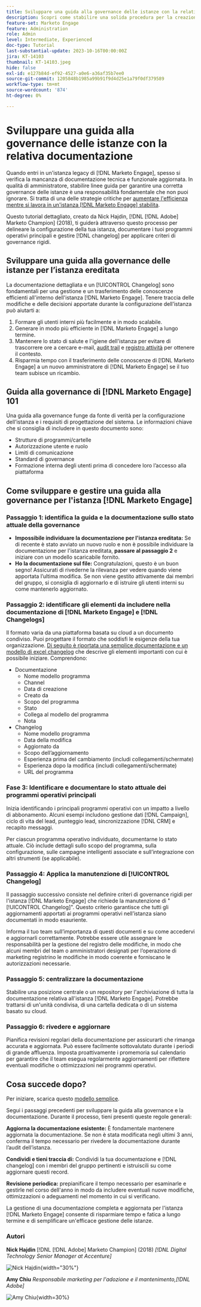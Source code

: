 ```yaml
---
title: Sviluppare una guida alla governance delle istanze con la relativa documentazione
description: Scopri come stabilire una solida procedura per la creazione e la gestione della documentazione e del registro modifiche per l'istanza  [!DNL Marketo Engage] .
feature-set: Marketo Engage
feature: Administration
role: Admin
level: Intermediate, Experienced
doc-type: Tutorial
last-substantial-update: 2023-10-16T00:00:00Z
jira: KT-14103
thumbnail: KT-14103.jpeg
hide: false
exl-id: e127b84d-ef92-4527-a0e6-a36af35b7ee0
source-git-commit: 1205848b1985a99b91f9d4d25e1a79f0df379589
workflow-type: tm+mt
source-wordcount: '874'
ht-degree: 0%

---
```


# Sviluppare una guida alla governance delle istanze con la relativa documentazione

Quando entri in un&#39;istanza legacy di [!DNL Marketo Engage], spesso si verifica la mancanza di documentazione tecnica e funzionale aggiornata. In qualità di amministratore, stabilire linee guida per garantire una corretta governance delle istanze è una responsabilità fondamentale che non puoi ignorare. Si tratta di una delle strategie critiche per [aumentare l&#39;efficienza mentre si lavora in un&#39;istanza  [!DNL Marketo Engage] stabilita](https://nation.marketo.com/t5/champion-program-blogs/3-tips-to-increase-your-efficiency-in-an-inherited-instance/ba-p/247582).

Questo tutorial dettagliato, creato da Nick Hajdin, [!DNL [!DNL Adobe] Marketo Champion] (2018), ti guiderà attraverso questo processo per delineare la configurazione della tua istanza, documentare i tuoi programmi operativi principali e gestire [!DNL changelog] per applicare criteri di governance rigidi.

## Sviluppare una guida alla governance delle istanze per l’istanza ereditata

La documentazione dettagliata e un [!UICONTROL Changelog] sono fondamentali per una gestione e un trasferimento delle conoscenze efficienti all&#39;interno dell&#39;istanza [!DNL Marketo Engage]. Tenere traccia delle modifiche e delle decisioni apportate durante la configurazione dell’istanza può aiutarti a:

1. Formare gli utenti interni più facilmente e in modo scalabile.
2. Generare in modo più efficiente in [!DNL Marketo Engage] a lungo termine.
3. Mantenere lo stato di salute e l&#39;igiene dell&#39;istanza per evitare di trascorrere ore a cercare e-mail, [audit trail](https://experienceleague.adobe.com/docs/marketo/using/product-docs/administration/audit-trail/audit-trail-overview.html?lang=it) e [registro attività](https://experienceleague.adobe.com/docs/marketo/using/product-docs/core-marketo-concepts/smart-lists-and-static-lists/managing-people-in-smart-lists/locate-the-activity-log-for-a-person.html?lang=it) per ottenere il contesto.
4. Risparmia tempo con il trasferimento delle conoscenze di [!DNL Marketo Engage] a un nuovo amministratore di [!DNL Marketo Engage] se il tuo team subisce un ricambio.

## Guida alla governance di [!DNL Marketo Engage] 101

Una guida alla governance funge da fonte di verità per la configurazione dell’istanza e i requisiti di progettazione del sistema. Le informazioni chiave che si consiglia di includere in questo documento sono:

* Strutture di programmi/cartelle
* Autorizzazione utente e ruolo
* Limiti di comunicazione
* Standard di governance
* Formazione interna degli utenti prima di concedere loro l’accesso alla piattaforma

## Come sviluppare e gestire una guida alla governance per l&#39;istanza [!DNL Marketo Engage]

### Passaggio 1: identifica la guida e la documentazione sullo stato attuale della governance

* **Impossibile individuare la documentazione per l&#39;istanza ereditata:** Se di recente è stato avviato un nuovo ruolo e non è possibile individuare la documentazione per l&#39;istanza ereditata, **passare al passaggio 2** e iniziare con un modello scaricabile fornito.
* **Ho la documentazione sul file:** Congratulazioni, questo è un buon segno! Assicurati di rivederne la rilevanza per vedere quando viene apportata l’ultima modifica. Se non viene gestito attivamente dai membri del gruppo, si consiglia di aggiornarlo e di istruire gli utenti interni su come mantenerlo aggiornato.

### Passaggio 2: identificare gli elementi da includere nella documentazione di [!DNL Marketo Engage] e [!DNL Changelogs]

Il formato varia da una piattaforma basata su cloud a un documento condiviso. Puoi progettare il formato che soddisfi le esigenze della tua organizzazione. [Di seguito è riportata una semplice documentazione e un modello di excel changelog](/help/marketo-tutorial-inherited-instance/_assets/downloads/Adobe_Marketo_Engage_Inherited_Instance_Documentation-Changlog.xlsx) che descrive gli elementi importanti con cui è possibile iniziare. Comprendono:

* Documentazione
   * Nome modello programma
   * Channel
   * Data di creazione
   * Creato da
   * Scopo del programma
   * Stato
   * Collega al modello del programma
   * Nota
* Changelog
   * Nome modello programma
   * Data della modifica
   * Aggiornato da
   * Scopo dell’aggiornamento
   * Esperienza prima del cambiamento (includi collegamenti/schermate)
   * Esperienza dopo la modifica (includi collegamenti/schermate)
   * URL del programma

### Fase 3: Identificare e documentare lo stato attuale dei programmi operativi principali

Inizia identificando i principali programmi operativi con un impatto a livello di abbonamento. Alcuni esempi includono gestione dati [!DNL Campaign], ciclo di vita del lead, punteggio lead, sincronizzazione [!DNL CRM] e recapito messaggi.

Per ciascun programma operativo individuato, documentarne lo stato attuale. Ciò include dettagli sullo scopo del programma, sulla configurazione, sulle campagne intelligenti associate e sull’integrazione con altri strumenti (se applicabile).

### Passaggio 4: Applica la manutenzione di [!UICONTROL Changelog]

Il passaggio successivo consiste nel definire criteri di governance rigidi per l&#39;istanza [!DNL Marketo Engage] che richiede la manutenzione di &quot;[!UICONTROL Changelog]&quot;. Questo criterio garantisce che tutti gli aggiornamenti apportati ai programmi operativi nell’istanza siano documentati in modo esauriente.

Informa il tuo team sull’importanza di questi documenti e su come accedervi e aggiornarli correttamente. Potrebbe essere utile assegnare le responsabilità per la gestione del registro delle modifiche, in modo che alcuni membri del team o amministratori designati per l’operazione di marketing registrino le modifiche in modo coerente e forniscano le autorizzazioni necessarie.

### Passaggio 5: centralizzare la documentazione

Stabilire una posizione centrale o un repository per l&#39;archiviazione di tutta la documentazione relativa all&#39;istanza [!DNL Marketo Engage]. Potrebbe trattarsi di un&#39;unità condivisa, di una cartella dedicata o di un sistema basato su cloud.

### Passaggio 6: rivedere e aggiornare

Pianifica revisioni regolari della documentazione per assicurarti che rimanga accurata e aggiornata. Può essere facilmente sottovalutato durante i periodi di grande affluenza. Imposta proattivamente i promemoria sul calendario per garantire che il team esegua regolarmente aggiornamenti per riflettere eventuali modifiche o ottimizzazioni nei programmi operativi.

## Cosa succede dopo?

Per iniziare, scarica questo [modello semplice](/help/marketo-tutorial-inherited-instance/_assets/downloads/Adobe_Marketo_Engage_Inherited_Instance_Documentation-Changlog.xlsx).

Segui i passaggi precedenti per sviluppare la guida alla governance e la documentazione. Durante il processo, tieni presenti queste regole generali:

**Aggiorna la documentazione esistente:**
È fondamentale mantenere aggiornata la documentazione. Se non è stata modificata negli ultimi 3 anni, conferma il tempo necessario per rivedere la documentazione durante l’audit dell’istanza.

**Condividi e tieni traccia di:**
Condividi la tua documentazione e [!DNL changelog] con i membri del gruppo pertinenti e istruiscili su come aggiornare questi record.

**Revisione periodica:** prepianificare il tempo necessario per esaminarle e gestirle nel corso dell&#39;anno in modo da includere eventuali nuove modifiche, ottimizzazioni o adeguamenti nel momento in cui si verificano.

La gestione di una documentazione completa e aggiornata per l&#39;istanza [!DNL Marketo Engage] consente di risparmiare tempo e fatica a lungo termine e di semplificare un&#39;efficace gestione delle istanze.

### Autori

**Nick Hajdin**
[!DNL [!DNL Adobe] Marketo Champion] (2018)
*[!DNL Digital Technology Senior Manager at Accenture]*

![Nick Hajdin](/help/marketo-tutorial-inherited-instance/_assets/authors/Customer_Author_Nicholas_Hajdin.png){width="30%"}

**Amy Chiu**
*Responsabile marketing per l&#39;adozione e il mantenimento,[!DNL Adobe]*

![Amy Chiu](/help/marketo-tutorial-inherited-instance/_assets/authors/Adobe_Author_Amy_Chiu.png){width=30%}
